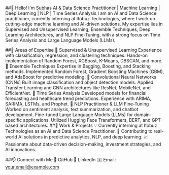##👋 Hello! I'm Subhas
AI & Data Science Practitioner | Machine Learning | Deep Learning | NLP | Time Series Analysis
I am an AI and Data Science practitioner, currently interning at Itobuz Technologies, where I work on cutting-edge machine learning and AI-driven solutions. My expertise lies in Supervised and Unsupervised Learning, Ensemble Techniques, Deep Learning Architectures, and NLP Fine-Tuning, with a strong focus on Time Series Analysis and Large Language Models (LLMs).

##🔬 Areas of Expertise
📌 Supervised & Unsupervised Learning
Experience with classification, regression, and clustering techniques.
Hands-on implementation of Random Forest, XGBoost, K-Means, DBSCAN, and more.
📌 Ensemble Techniques
Expertise in Bagging, Boosting, and Stacking methods.
Implemented Random Forest, Gradient Boosting Machines (GBM), and AdaBoost for predictive modeling.
📌 Convolutional Neural Networks (CNNs)
Built image classification and object detection models.
Applied Transfer Learning and CNN architectures like ResNet, MobileNet, and EfficientNet.
📌 Time Series Analysis
Developed models for financial forecasting and healthcare trend predictions.
Experience with ARIMA, SARIMA, LSTMs, and Prophet.
📌 NLP Practitioner & LLM Fine-Tuning
Worked on sentiment analysis, text summarization, and chatbot development.
Fine-tuned Large Language Models (LLMs) for domain-specific applications.
Utilized Hugging Face Transformers, BERT, and GPT-based architectures.
##💼 Work & Projects
💡 Currently interning at Itobuz Technologies as an AI and Data Science Practitioner.
🚀 Contributing to real-world AI solutions in predictive analytics, NLP, and deep learning.
📈 Passionate about data-driven decision-making, investment strategies, and AI innovations.

##📫 Connect with Me
🔗 GitHub
💼 LinkedIn
✉️ Email: your.email@example.com


